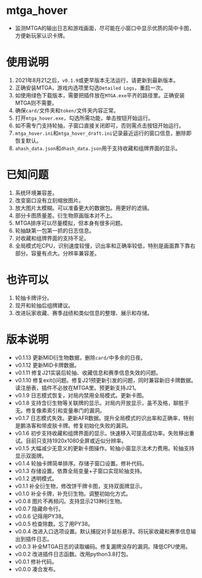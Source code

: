# mtga_hover
* 监测MTGA的输出日志和游戏画面，尽可能在小窗口中显示优质的简中卡图，方便新玩家认识卡牌。
# 使用说明
1. 2021年8月21之后，`v0.1.9`或更早版本无法运行，请更新到最新版本。
2. 正确安装MTGA，游戏内选项里勾选`Detailed Logs`，重启一次。
3. 如使用绿色下载版本，需要把插件放在`MTGA.exe`平齐的路径里。正确安装MTGA则不需要。
4. 确保`card/`文件夹和`token/`文件夹内容正常。
5. 打开`mtga_hover.exe`，勾选所需功能，单击按钮开始运行。
6. 如不需专门支持轮抽，子窗口直接关闭即可，否则需点击按钮开始运行。
7. `mtga_hover.ini`和`mtga_hover_draft.ini`记录最近运行的窗口信息，删除即恢复默认。
8. `ahash_data.json`和`dhash_data.json`用于支持收藏和组牌界面的显示。
# 已知问题
1. 系统环境兼容差。
2. 改变窗口没有立刻缩放图片。
3. 放大图片太模糊。可以准备更大的数据包。用更好的滤镜。
4. 部分卡图质量差。衍生物原画版本对不上。
5. MTGA排序可以尽量模拟，但本身有很多问题。
6. 轮抽缺第一包第一抓的日志信息。
7. 对收藏和组牌界面的支持不足。
8. 全局模式吃CPU，识别速度较慢，识出率和正确率较低，特别是画面靠下靠右部分。容量有点大。分辨率兼容差。
# 也许可以
1. 轮抽卡牌评分。
2. 现开和轮抽后组牌建议。
3. 改进玩家收藏、赛季战绩和类似信息的整理、展示和存储。
# 版本说明
* v0.1.13 更新MID衍生物数据，删除`card/`中多余的日夜。
* v0.1.12 更新MID卡牌数据。
* v0.1.11 修复J21实装后轮抽、收藏信息和赛季信息失效的问题。
* v0.1.10 修复exit()问题。修复J21预更新引发的问题，同时兼容新旧卡牌数据。读注册表，插件不必放在MTGA里。预更新支持J21。
* v0.1.9 日志模式恢复，对局内禁用全局模式。更新卡图。
* v0.1.8 支持含衍生物等关联牌的显示。对局内开放显示，虽不及格，聊胜于无。修复像素索引和变量串门的漏洞。
* v0.1.7 日志模式失效。更新AFR数据。提升全局模式的识出率和正确率，特别是鹏洛客和带皮肤卡牌。修复初始化失败的漏洞。
* v0.1.6 初步支持收藏和组牌界面的显示。快速移入可提高成功率。失败移出重试。目前只支持1920x1080全屏或近似分辨率。
* v0.1.5 大幅减少无意义的更新卡图操作。轮抽小窗显示法术力费用。轮抽支持显示双面牌。
* v0.1.4 轮抽卡牌简单排序。存储子窗口设置。修补代码。
* v0.1.3 存储设置。依靠全局变量+子窗口实现轮抽支持。
* v0.1.2 透明模式。
* v0.1.1 补全衍生物，修改饼干牌卡图，支持双面牌显示。
* v0.1.0 补全卡牌，补充衍生物。调整初始化方式。
* v0.0.8 图片不再频闪。支持显示213种衍生物。
* v0.0.7 隐藏命令行。
* v0.0.6 记得用PY38。
* v0.0.5 检查除数。忘了用PY38。
* v0.0.4 改进入口选项设置。默认捕捉对手鼠标悬浮。将玩家收藏和赛季信息输出到插件日志。
* v0.0.3 补全MTGA日志的读取编码。修复漏牌没存的漏洞。降低CPU使用。
* v0.0.2 改进插件日志函数。改用python3.8打包。
* v0.0.1 修补代码。
* v0.0.0 凑合发布。
